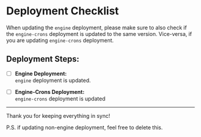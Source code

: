 # Deployment Checklist

When updating the `engine` deployment, please make sure to also check if the `engine-crons` deployment is updated to
the same version. Vice-versa, if you are updating `engine-crons` deployment.

## Deployment Steps:

- [ ] **Engine Deployment:**  
  `engine` deployment is updated.

- [ ] **Engine-Crons Deployment:**  
  `engine-crons` deployment is updated

---

Thank you for keeping everything in sync!

P.S. if updating non-engine deployment, feel free to delete this.
